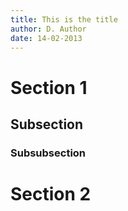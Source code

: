 ```yaml
---
title: This is the title
author: D. Author
date: 14-02-2013
---
```


# Section 1

## Subsection 

### Subsubsection

# Section 2
